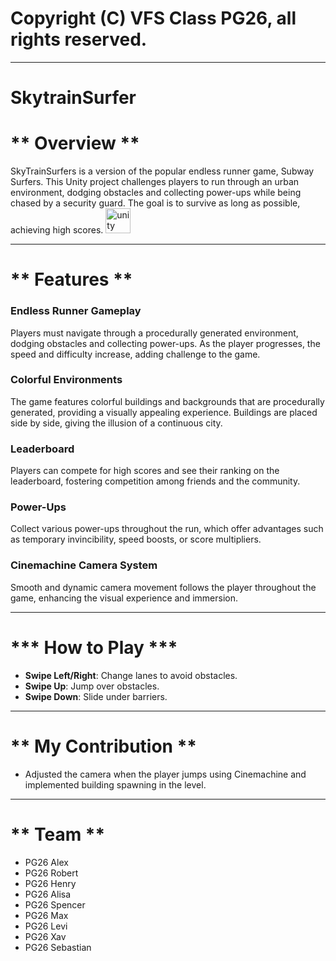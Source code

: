 # Copyright (C) VFS Class PG26, all rights reserved.
---------------------------------------
# SkytrainSurfer

# ** Overview **
SkyTrainSurfers is a version of the popular endless runner game, Subway Surfers. This Unity project challenges players to run through an urban environment, dodging obstacles and collecting power-ups while being chased by a security guard. The goal is to survive as long as possible, achieving high scores.
  <img src="https://skillicons.dev/icons?i=unity" height="40" alt="unity logo"  />
  <img width="12" />
  
---------------------------------------
# ** Features **
### Endless Runner Gameplay
Players must navigate through a procedurally generated environment, dodging obstacles and collecting power-ups. As the player progresses, the speed and difficulty increase, adding challenge to the game.

### Colorful Environments
The game features colorful buildings and backgrounds that are procedurally generated, providing a visually appealing experience. Buildings are placed side by side, giving the illusion of a continuous city.

### Leaderboard
Players can compete for high scores and see their ranking on the leaderboard, fostering competition among friends and the community.

### Power-Ups
Collect various power-ups throughout the run, which offer advantages such as temporary invincibility, speed boosts, or score multipliers.

### Cinemachine Camera System
Smooth and dynamic camera movement follows the player throughout the game, enhancing the visual experience and immersion.

---------------------------------------
# *** How to Play ***
- **Swipe Left/Right**: Change lanes to avoid obstacles.
- **Swipe Up**: Jump over obstacles.
- **Swipe Down**: Slide under barriers.
  
---------------------------------------
  # ** My Contribution **

- Adjusted the camera when the player jumps using Cinemachine and implemented building spawning in the level.

---------------------------------------
# ** Team **
- PG26 Alex
- PG26 Robert
- PG26 Henry
- PG26 Alisa
- PG26 Spencer
- PG26 Max
- PG26 Levi
- PG26 Xav
- PG26 Sebastian

